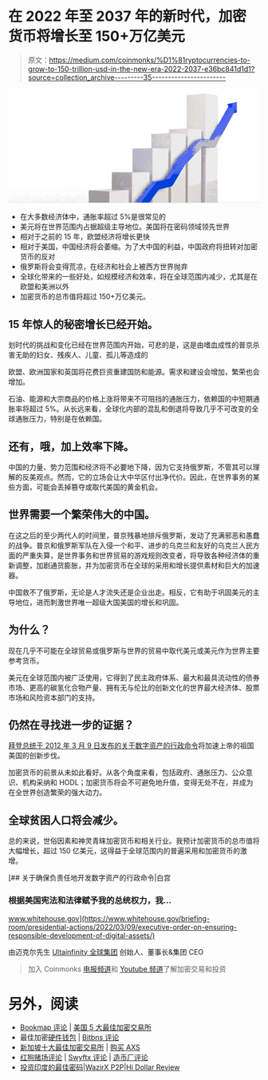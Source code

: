# 在 2022 年至 2037 年的新时代，加密货币将增长至 150+万亿美元

> 原文：<https://medium.com/coinmonks/%D1%81ryptocurrencies-to-grow-to-150-trillion-usd-in-the-new-era-2022-2037-e36bc841d1d1?source=collection_archive---------35----------------------->

![](img/6269638cbc402efb6ad7aac94fe21ec9.png)

*   在大多数经济体中，通胀率超过 5%是很常见的
*   美元将在世界范围内占据超级主导地位。美国将在密码领域领先世界
*   相对于之前的 15 年，欧盟经济将增长更快
*   相对于美国，中国经济将会萎缩。为了大中国的利益，中国政府将扭转对加密货币的反对
*   俄罗斯将会变得荒凉，在经济和社会上被西方世界抛弃
*   全球化带来的一些好处，如规模经济和效率，将在全球范围内减少，尤其是在欧盟和美洲以外
*   加密货币的总市值将超过 150+万亿美元。

## 15 年惊人的秘密增长已经开始。

划时代的挑战和变化已经在世界范围内开始，可悲的是，这是由嗜血成性的普京杀害无助的妇女、残疾人、儿童、孤儿等造成的

欧盟、欧洲国家和英国将花费巨资重建国防和能源。需求和建设会增加，繁荣也会增加。

石油、能源和大宗商品的价格上涨将带来不可阻挡的通胀压力，依赖国的中短期通胀率将超过 5%。从长远来看，全球化内部的混乱和倒退将导致几乎不可改变的全球通胀压力，特别是在依赖国。

## **还有，哦，加上效率下降。**

中国的力量、势力范围和经济将不必要地下降，因为它支持俄罗斯，不管其可以理解的反美观点。然而，它的立场会让大中华区付出净代价。因此，在世界事务的某些方面，可能会丢掉篡夺或取代美国的黄金机会。

## **世界需要一个繁荣伟大的中国。**

在这之后的至少两代人的时间里，普京残暴地排斥俄罗斯，发动了充满邪恶和愚蠢的战争。普京和俄罗斯军队在入侵一个和平、进步的乌克兰和友好的乌克兰人民方面的严重失算，是世界事务和世界贸易的游戏规则改变者，将导致各种经济体的重新调整，加剧通货膨胀，并为加密货币在全球的采用和增长提供素材和巨大的加速器。

中国救不了俄罗斯，无论是人才流失还是企业出走。相反，它有助于巩固美元的主导地位，进而刺激世界唯一超级大国美国的增长和巩固。

## **为什么？**

现在几乎不可能在全球贸易或俄罗斯与世界的贸易中取代美元或美元作为世界主要参考货币。

美元在全球范围内被广泛使用，它得到了民主政府体系、最大和最具流动性的债券市场、更高的碳氢化合物产量、拥有无与伦比的创新文化的世界最大经济体、股票市场和风险资本部门的支持。

## 仍然在寻找进一步的证据？

[拜登总统于 2012 年 3 月 9 日发布的关于数字资产的行政命令](https://www.whitehouse.gov/briefing-room/presidential-actions/2022/03/09/executive-order-on-ensuring-responsible-development-of-digital-assets/)将加速上帝的祖国美国的创新步伐。

加密货币的前景从未如此看好。从各个角度来看，包括政府、通胀压力、公众意识、机构采纳和 HODL；加密货币将会不可避免地升值，变得无处不在，并成为在全世界创造繁荣的强大动力。

## **全球贫困人口将会减少。**

总的来说，世俗因素和神灵青睐加密货币和相关行业。我预计加密货币的总市值将大幅增长，超过 150 亿美元，这得益于全球范围内的普遍采用和加密货币的激增。

[](https://www.whitehouse.gov/briefing-room/presidential-actions/2022/03/09/executive-order-on-ensuring-responsible-development-of-digital-assets/) [## 关于确保负责任地开发数字资产的行政命令|白宫

### 根据美国宪法和法律赋予我的总统权力，我…

www.whitehouse.gov](https://www.whitehouse.gov/briefing-room/presidential-actions/2022/03/09/executive-order-on-ensuring-responsible-development-of-digital-assets/) 

由迈克尔先生
[Ultainfinity 全球集团](http://ultainfinity.com/)
创始人、董事长&集团 CEO

> 加入 Coinmonks [电报频道](https://t.me/coincodecap)和 [Youtube 频道](https://www.youtube.com/c/coinmonks/videos)了解加密交易和投资

# 另外，阅读

*   [Bookmap 评论](https://coincodecap.com/bookmap-review-2021-best-trading-software) | [美国 5 大最佳加密交易所](https://coincodecap.com/crypto-exchange-usa)
*   最佳加密[硬件钱包](/coinmonks/hardware-wallets-dfa1211730c6) | [Bitbns 评论](/coinmonks/bitbns-review-38256a07e161)
*   [新加坡十大最佳加密交易所](https://coincodecap.com/crypto-exchange-in-singapore) | [购买 AXS](https://coincodecap.com/buy-axs-token)
*   [红狗赌场评论](https://coincodecap.com/red-dog-casino-review) | [Swyftx 评论](https://coincodecap.com/swyftx-review) | [造币厂评论](https://coincodecap.com/coingate-review)
*   [投资印度的最佳密码](https://coincodecap.com/best-crypto-to-invest-in-india-in-2021)|[WazirX P2P](https://coincodecap.com/wazirx-p2p)|[Hi Dollar Review](https://coincodecap.com/hi-dollar-review)